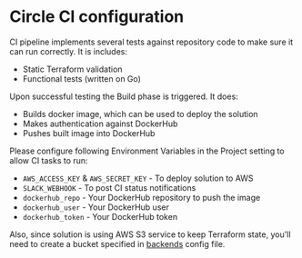 # Circle CI configuration

CI pipeline implements several tests against repository code to make sure it can run correctly. It is includes:

- Static Terraform validation
- Functional tests (written on Go)

Upon successful testing the Build phase is triggered. It does:

- Builds docker image, which can be used to deploy the solution
- Makes authentication against DockerHub
- Pushes built image into DockerHub

Please configure following Environment Variables in the Project setting to allow CI tasks to run:

- `AWS_ACCESS_KEY` & `AWS_SECRET_KEY` - To deploy solution to AWS
- `SLACK_WEBHOOK` - To post CI status notifications
- `dockerhub_repo` - Your DockerHub repository to push the image
- `dockerhub_user` - Your DockerHub user
- `dockerhub_token` - Your DockerHub token

Also, since solution is using AWS S3 service to keep Terraform state, you'll need to create a bucket specified in [backends](../aws/backends/s3.tf) config file.